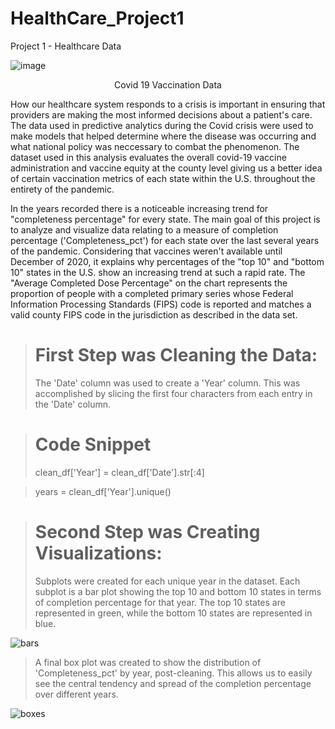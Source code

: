 # HealthCare_Project1
Project 1 - Healthcare Data

![image](https://github.com/deku1261/HealthCare_Project1/assets/129018366/eafea8d1-549e-48df-8da7-d955bb00966c)

<p align="center"> Covid 19 Vaccination Data</p>

<p class = indent>How our healthcare system responds to a crisis is important in ensuring that providers are making the most informed decisions about a patient's care. The data used in predictive analytics during the Covid crisis were used to make models that helped determine where the disease was occurring and what national policy was neccessary to combat the phenomenon. The dataset used in this analysis evaluates the overall covid-19 vaccine administration and vaccine equity at the county level giving us a better idea of certain vaccination metrics of each state within the U.S. throughout the entirety of the pandemic. 
  
<p class = indent>In the years recorded there is a noticeable increasing trend for "completeness percentage" for every state. The main goal of this project is to analyze and visualize data relating to a measure of completion percentage ('Completeness_pct') for each state over the last several years of the pandemic. Considering that vaccines weren't available until December of 2020, it explains why percentages of the "top 10" and "bottom 10" states in the U.S. show an increasing trend at such a rapid rate. The "Average Completed Dose Percentage" on the chart represents the proportion of people with a completed primary series whose Federal Information Processing Standards (FIPS) code is reported and matches a valid county FIPS code in the jurisdiction as described in the data set.     
 
># First Step was Cleaning the Data:
 >The 'Date' column was used to create a 'Year' column. This was accomplished by slicing the first four characters from each entry in the 'Date' column. 
  
># Code Snippet
>clean_df['Year'] = clean_df['Date'].str[:4]

>years = clean_df['Year'].unique()

># Second Step was Creating Visualizations:
 >Subplots were created for each unique year in the dataset. Each subplot is a bar plot showing the top 10 and bottom 10 states in terms of completion percentage for that year. The top 10 states are represented in green, while the bottom 10 states are represented in blue.
  
 ![bars](https://github.com/deku1261/HealthCare_Project1/assets/129018366/59972c6c-adc7-4cd4-93eb-1ed9d51d48a9)

>A final box plot was created to show the distribution of 'Completeness_pct' by year, post-cleaning. This allows us to easily see the central tendency and spread of the completion percentage over different years.
  
 ![boxes](https://github.com/deku1261/HealthCare_Project1/assets/129018366/ad9997de-752f-4159-ad58-4f0fc9af6af3)
